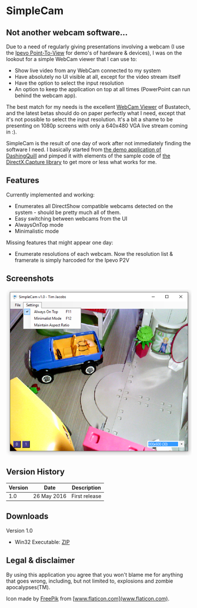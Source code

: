# SimpleCam
## Not another webcam software...
Due to a need of regularly giving presentations involving a webcam (I use the [Ipevo Point-To-View](http://www.ipevo.com/prods/Point-2-View-USB-Camera) for demo's of hardware & devices), I was on the lookout for a simple WebCam viewer that I can use to:
 * Show live video from any WebCam connected to my system
 * Have absolutely no UI visible at all, except for the video stream itself
 * Have the option to select the input resolution
 * An option to keep the application on top at all times (PowerPoint can run behind the webcam app).

The best match for my needs is the excellent [WebCam Viewer](http://www.bustatech.com/webcamviewer/) of Bustatech, and the latest betas should do on paper perfectly what I need, except that it's not possible to select the input resolution. It's a bit a shame to be presenting on 1080p screens with only a 640x480 VGA live stream coming in :).

SimpleCam is the result of one day of work after not immediately finding the software I need. I basically started from [the demo application of DashingQuill](https://dashingquill.wordpress.com/2012/06/27/capturing-webcam-using-directshow-net-library) and pimped it with elements of the sample code of [the DirectX.Capture library](http://www.codeproject.com/Articles/3566/DirectX-Capture-Class-Library) to get more or less what works for me.

## Features
Currently implemented and working:
 * Enumerates all DirectShow compatible webcams detected on the system - should be pretty much all of them.
 * Easy switching between webcams from the UI
 * AlwaysOnTop mode
 * Minimalistic mode
 
Missing features that might appear one day:
 * Enumerate resolutions of each webcam. Now the resolution list & framerate is simply harcoded for the Ipevo P2V

## Screenshots

![Main User Interface](screenshots/ui10.png)

## Version History

Version | Date | Description
------------ | ------------- | -------------
1.0 | 26 May 2016 | First release

## Downloads

Version 1.0
 * Win32 Executable: [ZIP](downloads/simplecam-1.0-win32.zip)

## Legal & disclaimer

By using this application you agree that you won't blame me for anything that goes wrong, including, but not limited to, explosions and zombie apocalypses(TM).

Icon made by [FreePik](http://www.flaticon.com/authors/freepik) from [www.flaticon.com](www.flaticon.com).
